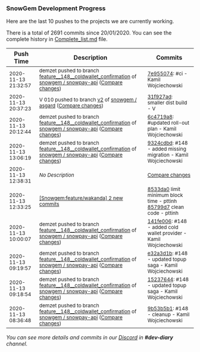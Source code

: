 
### SnowGem Development Progress

Here are the last 10 pushes to the projects we are currently working.

There is a total of 2691 commits since 20/01/2020. You can see the complete history in
 [Complete_list.md](Complete_list.md) file.

| Push Time | Description | Commits |
| --- | --- | --- |
| <sub>2020-11-13 21:32:57</sub> | <sub>demzet pushed to branch [feature\_\_148\_\_coldwallet\_confirmation](https://gitlab.com/snowgem/snowpay-api/commits/feature__148__coldwallet_confirmation) of [snowgem / snowpay\-api](https://gitlab.com/snowgem/snowpay-api) ([Compare changes](https://gitlab.com/snowgem/snowpay-api/compare/6c4719a8cc069b0fa66b59ac57159bde3367e6ae...7e95507443623c8f589b7b1537697094a6f9850c))</sub> | <sub>[7e955074](https://gitlab.com/snowgem/snowpay-api/-/commit/7e95507443623c8f589b7b1537697094a6f9850c): #ci - Kamil Wojciechowski</sub> |
| <sub>2020-11-13 20:37:23</sub> | <sub>V 010 pushed to branch [v2](https://gitlab.com/snowgem/asgard/commits/v2) of [snowgem / asgard](https://gitlab.com/snowgem/asgard) ([Compare changes](https://gitlab.com/snowgem/asgard/compare/9dc4bc4f1829105f90425578fc3bf31f53bf1c24...31f927ad5838e1f9683b73ff7e6a2f8148918003))</sub> | <sub>[31f927ad](https://gitlab.com/snowgem/asgard/-/commit/31f927ad5838e1f9683b73ff7e6a2f8148918003): smaller dist build - V</sub> |
| <sub>2020-11-13 20:12:44</sub> | <sub>demzet pushed to branch [feature\_\_148\_\_coldwallet\_confirmation](https://gitlab.com/snowgem/snowpay-api/commits/feature__148__coldwallet_confirmation) of [snowgem / snowpay\-api](https://gitlab.com/snowgem/snowpay-api) ([Compare changes](https://gitlab.com/snowgem/snowpay-api/compare/9324cdbd4d7fc55e1a827eaa87feefcbe7335776...6c4719a8cc069b0fa66b59ac57159bde3367e6ae))</sub> | <sub>[6c4719a8](https://gitlab.com/snowgem/snowpay-api/-/commit/6c4719a8cc069b0fa66b59ac57159bde3367e6ae): #updated roll-out plan - Kamil Wojciechowski</sub> |
| <sub>2020-11-13 13:06:19</sub> | <sub>demzet pushed to branch [feature\_\_148\_\_coldwallet\_confirmation](https://gitlab.com/snowgem/snowpay-api/commits/feature__148__coldwallet_confirmation) of [snowgem / snowpay\-api](https://gitlab.com/snowgem/snowpay-api) ([Compare changes](https://gitlab.com/snowgem/snowpay-api/compare/141fe0067a86aab9ff1c1d59ccd89e53f226499f...9324cdbd4d7fc55e1a827eaa87feefcbe7335776))</sub> | <sub>[9324cdbd](https://gitlab.com/snowgem/snowpay-api/-/commit/9324cdbd4d7fc55e1a827eaa87feefcbe7335776): #148 -  added missing migration - Kamil Wojciechowski</sub> |
| <sub>2020-11-13 12:38:31</sub> | <sub>_No Description_</sub> | <sub>[Compare changes](https://github.com/Snowgem/Snowgem/compare/85799d7b4aee...cb0284e95b46)</sub> |
| <sub>2020-11-13 12:33:25</sub> | <sub>[[Snowgem:feature/wakanda] 2 new commits](https://github.com/Snowgem/Snowgem/compare/8533da0f1151^...85799d7b4aee)</sub> | <sub>[8533da0](https://github.com/Snowgem/Snowgem/commit/8533da0f115195fe4548f860f0ae313f623d828b) limit minimum block time - pttinh<br>[85799d7](https://github.com/Snowgem/Snowgem/commit/85799d7b4aeeec950b1c8cc9dcb7010d4a8454fa) clean code - pttinh</sub> |
| <sub>2020-11-13 10:00:07</sub> | <sub>demzet pushed to branch [feature\_\_148\_\_coldwallet\_confirmation](https://gitlab.com/snowgem/snowpay-api/commits/feature__148__coldwallet_confirmation) of [snowgem / snowpay\-api](https://gitlab.com/snowgem/snowpay-api) ([Compare changes](https://gitlab.com/snowgem/snowpay-api/compare/e32a3d1bb7bce177ad606f7946c44a5ddc8b115b...141fe0067a86aab9ff1c1d59ccd89e53f226499f))</sub> | <sub>[141fe006](https://gitlab.com/snowgem/snowpay-api/-/commit/141fe0067a86aab9ff1c1d59ccd89e53f226499f): #148 - added cold wallet provider - Kamil Wojciechowski</sub> |
| <sub>2020-11-13 09:19:57</sub> | <sub>demzet pushed to branch [feature\_\_148\_\_coldwallet\_confirmation](https://gitlab.com/snowgem/snowpay-api/commits/feature__148__coldwallet_confirmation) of [snowgem / snowpay\-api](https://gitlab.com/snowgem/snowpay-api) ([Compare changes](https://gitlab.com/snowgem/snowpay-api/compare/15237644e75d0d3198a518c2b1d513d158a81e28...e32a3d1bb7bce177ad606f7946c44a5ddc8b115b))</sub> | <sub>[e32a3d1b](https://gitlab.com/snowgem/snowpay-api/-/commit/e32a3d1bb7bce177ad606f7946c44a5ddc8b115b): #148 - updated topup saga - Kamil Wojciechowski</sub> |
| <sub>2020-11-13 09:18:54</sub> | <sub>demzet pushed to branch [feature\_\_148\_\_coldwallet\_confirmation](https://gitlab.com/snowgem/snowpay-api/commits/feature__148__coldwallet_confirmation) of [snowgem / snowpay\-api](https://gitlab.com/snowgem/snowpay-api) ([Compare changes](https://gitlab.com/snowgem/snowpay-api/compare/9b53b5b16d95a65bce133dbc9a4eaef47d81ff14...15237644e75d0d3198a518c2b1d513d158a81e28))</sub> | <sub>[15237644](https://gitlab.com/snowgem/snowpay-api/-/commit/15237644e75d0d3198a518c2b1d513d158a81e28): #148 - updated topup saga - Kamil Wojciechowski</sub> |
| <sub>2020-11-13 08:36:48</sub> | <sub>demzet pushed to branch [feature\_\_148\_\_coldwallet\_confirmation](https://gitlab.com/snowgem/snowpay-api/commits/feature__148__coldwallet_confirmation) of [snowgem / snowpay\-api](https://gitlab.com/snowgem/snowpay-api) ([Compare changes](https://gitlab.com/snowgem/snowpay-api/compare/aa839c75a54aa7a7c9b2a32c785611f80b5a98d1...9b53b5b16d95a65bce133dbc9a4eaef47d81ff14))</sub> | <sub>[9b53b5b1](https://gitlab.com/snowgem/snowpay-api/-/commit/9b53b5b16d95a65bce133dbc9a4eaef47d81ff14): #148 - cleanup - Kamil Wojciechowski</sub> |

_You can see more details and commits in our [Discord](https://discord.gg/zumGnbg) in **#dev-diary** channel._

